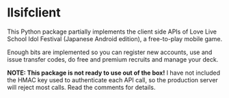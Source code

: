 # llsifclient

This Python package partially implements the client side APIs of Love Live School Idol Festival (Japanese Android edition), a free-to-play mobile game.

Enough bits are implemented so you can register new accounts, use and issue transfer codes, do free and premium recruits and manage your deck.

**NOTE: This package is not ready to use out of the box!** I have not included the HMAC key used to authenticate each API call, so the production server will reject most calls. Read the comments for details.
